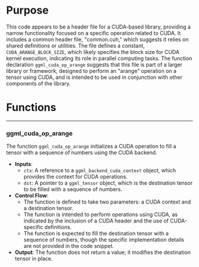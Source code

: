# Purpose
This code appears to be a header file for a CUDA-based library, providing a narrow functionality focused on a specific operation related to CUDA. It includes a common header file, "common.cuh," which suggests it relies on shared definitions or utilities. The file defines a constant, `CUDA_ARANGE_BLOCK_SIZE`, which likely specifies the block size for CUDA kernel execution, indicating its role in parallel computing tasks. The function declaration `ggml_cuda_op_arange` suggests that this file is part of a larger library or framework, designed to perform an "arange" operation on a tensor using CUDA, and is intended to be used in conjunction with other components of the library.
# Functions

---
### ggml\_cuda\_op\_arange
The function `ggml_cuda_op_arange` initializes a CUDA operation to fill a tensor with a sequence of numbers using the CUDA backend.
- **Inputs**:
    - `ctx`: A reference to a `ggml_backend_cuda_context` object, which provides the context for CUDA operations.
    - `dst`: A pointer to a `ggml_tensor` object, which is the destination tensor to be filled with a sequence of numbers.
- **Control Flow**:
    - The function is defined to take two parameters: a CUDA context and a destination tensor.
    - The function is intended to perform operations using CUDA, as indicated by the inclusion of a CUDA header and the use of CUDA-specific definitions.
    - The function is expected to fill the destination tensor with a sequence of numbers, though the specific implementation details are not provided in the code snippet.
- **Output**: The function does not return a value; it modifies the destination tensor in place.


